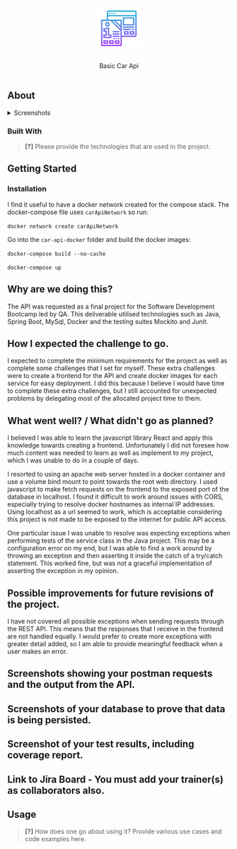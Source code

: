 <h1 align="center">
  <a href="https://github.com/harrykriches@gmail.com/basic-car-api">
    <!-- Please provide path to your logo here -->
    <img src="docs/images/logo.svg" alt="Logo" width="100" height="100">
  </a>
</h1>

<div align="center">
  Basic Car Api
</div>

<div align="center">
<br />




</div>

## About




<details>
<summary>Screenshots</summary>
<br>

> **[?]**
> Please provide your screenshots here.

|                               Home Page                               |                               Login Page                               |
| :-------------------------------------------------------------------: | :--------------------------------------------------------------------: |
| <img src="docs/images/screenshot.png" title="Home Page" width="100%"> | <img src="docs/images/screenshot.png" title="Login Page" width="100%"> |

</details>

### Built With

> **[?]**
> Please provide the technologies that are used in the project.

## Getting Started

### Installation

I find it useful to have a docker network created for the compose stack. The docker-compose file uses `carApiNetwork` so run:

`docker network create carApiNetwork`

Go into the `car-api-docker` folder and build the docker images:

`docker-compose build --no-cache`

`docker-compose up`

## Why are we doing this?

The API was requested as a final project for the Software Development Bootcamp led by QA. This deliverable utilised technologies such as Java, Spring Boot, MySql, Docker and the testing suites Mockito and Junit.

## How I expected the challenge to go.

I expected to complete the minimum requirements for the project as well as complete some challenges that I set for myself. These extra challenges were to create a frontend for the API and create docker images for each service for easy deployment. I did this because I believe I would have time to complete these extra challenges, but I still accounted for unexpected problems by delegating most of the allocated project time to them.

## What went well? / What didn't go as planned?

I believed I was able to learn the javascript library React and apply this knowledge towards creating a frontend. Unfortunately I did not foresee how much content was needed to learn as well as implement to my project, which I was unable to do in a couple of days.

I resorted to using an apache web server hosted in a docker container and use a volume bind mount to point towards the root web directory. I used javascript to make fetch requests on the frontend to the exposed port of the database in localhost. I found it difficult to work around issues with CORS, especially trying to resolve docker hostnames as internal IP addresses. Using localhost as a url seemed to work, which is acceptable considering this project is not made to be exposed to the internet for public API access.

One particular issue I was unable to resolve was expecting exceptions when performing tests of the service class in the Java project. This may be a configuration error on my end, but I was able to find a work around by throwing an exception and then asserting it inside the catch of a try/catch statement. This worked fine, but was not a graceful implementation of asserting the exception in my opinion.

## Possible improvements for future revisions of the project.

I have not covered all possible exceptions when sending requests through the REST API. This means that the responses that I receive in the frontend are not handled equally. I would prefer to create more exceptions with greater detail added, so I am able to provide meaningful feedback when a user makes an error.

## Screenshots showing your postman requests and the output from the API.



## Screenshots of your database to prove that data is being persisted.
## Screenshot of your test results, including coverage report.
## Link to Jira Board - You must add your trainer(s) as collaborators also.

## Usage

> **[?]**
> How does one go about using it?
> Provide various use cases and code examples here.
